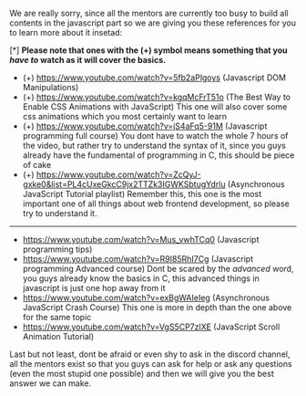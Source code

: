 We are really sorry, since all the mentors are currently too busy to build all contents in the javascript part so we are giving you these references for you to learn more about it insetad:

[*] **Please note that ones with the (+) symbol means something that you *have to* watch as it will cover the basics.**

- (+) https://www.youtube.com/watch?v=5fb2aPlgoys (Javascript DOM Manipulations)
- (+) https://www.youtube.com/watch?v=kgqMcFrT51o (The Best Way to Enable CSS Animations with JavaScript)
    This one will also cover some css animations which you most certainly want to learn
- (+) https://www.youtube.com/watch?v=jS4aFq5-91M (Javascript programming full course)
    You dont have to watch the whole 7 hours of the video, but rather try to understand the syntax of it, since you guys already have the fundamental of programming in C, this should be piece of cake
- (+) https://www.youtube.com/watch?v=ZcQyJ-gxke0&list=PL4cUxeGkcC9jx2TTZk3IGWKSbtugYdrlu (Asynchronous JavaScript Tutorial playlist)
    Remember this, this one is the most important one of all things about web frontend development, so please try to understand it.
---
- https://www.youtube.com/watch?v=Mus_vwhTCq0 (Javascript programming tips)
- https://www.youtube.com/watch?v=R9I85RhI7Cg (Javascript programming Advanced course)
   Dont be scared by the *advanced* word, you guys already know the basics in C, this advanced things in javascript is just one hop away from it
- https://www.youtube.com/watch?v=exBgWAIeIeg (Asynchronous JavaScript Crash Course)
   This one is more in depth than the one above for the same topic
- https://www.youtube.com/watch?v=VgS5CP7zlXE (JavaScript Scroll Animation Tutorial)

Last but not least, dont be afraid or even shy to ask in the discord channel, all the mentors exist so that you guys can ask for help or ask any questions (even the most stupid one possible) and then we will give you the best answer we can make.